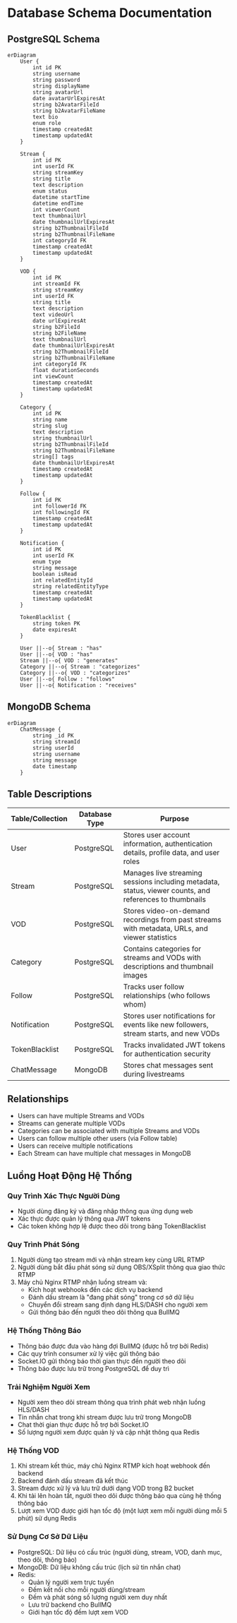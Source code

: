 # Database Schema Documentation

## PostgreSQL Schema

```mermaid
erDiagram
    User {
        int id PK
        string username
        string password
        string displayName
        string avatarUrl
        date avatarUrlExpiresAt
        string b2AvatarFileId
        string b2AvatarFileName
        text bio
        enum role
        timestamp createdAt
        timestamp updatedAt
    }

    Stream {
        int id PK
        int userId FK
        string streamKey
        string title
        text description
        enum status
        datetime startTime
        datetime endTime
        int viewerCount
        text thumbnailUrl
        date thumbnailUrlExpiresAt
        string b2ThumbnailFileId
        string b2ThumbnailFileName
        int categoryId FK
        timestamp createdAt
        timestamp updatedAt
    }

    VOD {
        int id PK
        int streamId FK
        string streamKey
        int userId FK
        string title
        text description
        text videoUrl
        date urlExpiresAt
        string b2FileId
        string b2FileName
        text thumbnailUrl
        date thumbnailUrlExpiresAt
        string b2ThumbnailFileId
        string b2ThumbnailFileName
        int categoryId FK
        float durationSeconds
        int viewCount
        timestamp createdAt
        timestamp updatedAt
    }

    Category {
        int id PK
        string name
        string slug
        text description
        string thumbnailUrl
        string b2ThumbnailFileId
        string b2ThumbnailFileName
        string[] tags
        date thumbnailUrlExpiresAt
        timestamp createdAt
        timestamp updatedAt
    }

    Follow {
        int id PK
        int followerId FK
        int followingId FK
        timestamp createdAt
        timestamp updatedAt
    }

    Notification {
        int id PK
        int userId FK
        enum type
        string message
        boolean isRead
        int relatedEntityId
        string relatedEntityType
        timestamp createdAt
        timestamp updatedAt
    }

    TokenBlacklist {
        string token PK
        date expiresAt
    }

    User ||--o{ Stream : "has"
    User ||--o{ VOD : "has"
    Stream ||--o{ VOD : "generates"
    Category ||--o{ Stream : "categorizes"
    Category ||--o{ VOD : "categorizes"
    User ||--o{ Follow : "follows"
    User ||--o{ Notification : "receives"
```

## MongoDB Schema

```mermaid
erDiagram
    ChatMessage {
        string _id PK
        string streamId
        string userId
        string username
        string message
        date timestamp
    }
```

## Table Descriptions

| Table/Collection | Database Type | Purpose                                                                                                 |
| ---------------- | ------------- | ------------------------------------------------------------------------------------------------------- |
| User             | PostgreSQL    | Stores user account information, authentication details, profile data, and user roles                   |
| Stream           | PostgreSQL    | Manages live streaming sessions including metadata, status, viewer counts, and references to thumbnails |
| VOD              | PostgreSQL    | Stores video-on-demand recordings from past streams with metadata, URLs, and viewer statistics          |
| Category         | PostgreSQL    | Contains categories for streams and VODs with descriptions and thumbnail images                         |
| Follow           | PostgreSQL    | Tracks user follow relationships (who follows whom)                                                     |
| Notification     | PostgreSQL    | Stores user notifications for events like new followers, stream starts, and new VODs                    |
| TokenBlacklist   | PostgreSQL    | Tracks invalidated JWT tokens for authentication security                                               |
| ChatMessage      | MongoDB       | Stores chat messages sent during livestreams                                                            |

## Relationships

- Users can have multiple Streams and VODs
- Streams can generate multiple VODs
- Categories can be associated with multiple Streams and VODs
- Users can follow multiple other users (via Follow table)
- Users can receive multiple notifications
- Each Stream can have multiple chat messages in MongoDB

## Luồng Hoạt Động Hệ Thống

### Quy Trình Xác Thực Người Dùng

- Người dùng đăng ký và đăng nhập thông qua ứng dụng web
- Xác thực được quản lý thông qua JWT tokens
- Các token không hợp lệ được theo dõi trong bảng TokenBlacklist

### Quy Trình Phát Sóng

1. Người dùng tạo stream mới và nhận stream key cùng URL RTMP
2. Người dùng bắt đầu phát sóng sử dụng OBS/XSplit thông qua giao thức RTMP
3. Máy chủ Nginx RTMP nhận luồng stream và:
   - Kích hoạt webhooks đến các dịch vụ backend
   - Đánh dấu stream là "đang phát sóng" trong cơ sở dữ liệu
   - Chuyển đổi stream sang định dạng HLS/DASH cho người xem
   - Gửi thông báo đến người theo dõi thông qua BullMQ

### Hệ Thống Thông Báo

- Thông báo được đưa vào hàng đợi BullMQ (được hỗ trợ bởi Redis)
- Các quy trình consumer xử lý việc gửi thông báo
- Socket.IO gửi thông báo thời gian thực đến người theo dõi
- Thông báo được lưu trữ trong PostgreSQL để duy trì

### Trải Nghiệm Người Xem

- Người xem theo dõi stream thông qua trình phát web nhận luồng HLS/DASH
- Tin nhắn chat trong khi stream được lưu trữ trong MongoDB
- Chat thời gian thực được hỗ trợ bởi Socket.IO
- Số lượng người xem được quản lý và cập nhật thông qua Redis

### Hệ Thống VOD

1. Khi stream kết thúc, máy chủ Nginx RTMP kích hoạt webhook đến backend
2. Backend đánh dấu stream đã kết thúc
3. Stream được xử lý và lưu trữ dưới dạng VOD trong B2 bucket
4. Khi tải lên hoàn tất, người theo dõi được thông báo qua cùng hệ thống thông báo
5. Lượt xem VOD được giới hạn tốc độ (một lượt xem mỗi người dùng mỗi 5 phút) sử dụng Redis

### Sử Dụng Cơ Sở Dữ Liệu

- PostgreSQL: Dữ liệu có cấu trúc (người dùng, stream, VOD, danh mục, theo dõi, thông báo)
- MongoDB: Dữ liệu không cấu trúc (lịch sử tin nhắn chat)
- Redis:
  - Quản lý người xem trực tuyến
  - Đếm kết nối cho mỗi người dùng/stream
  - Đếm và phát sóng số lượng người xem duy nhất
  - Lưu trữ backend cho BullMQ
  - Giới hạn tốc độ đếm lượt xem VOD
